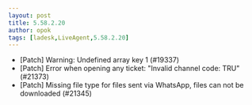 ```yaml
---
layout: post
title: 5.58.2.20
author: opok
tags: [ladesk,LiveAgent,5.58.2.20]
---
```


- [Patch] Warning: Undefined array key 1 (#19337)
- [Patch] Error when opening any ticket: "Invalid channel code: TRU" (#21373)
- [Patch] Missing file type for files sent via WhatsApp, files can not be downloaded (#21345)
